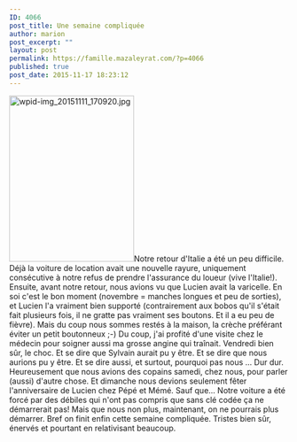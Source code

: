 ```yaml
---
ID: 4066
post_title: Une semaine compliquée
author: marion
post_excerpt: ""
layout: post
permalink: https://famille.mazaleyrat.com/?p=4066
published: true
post_date: 2015-11-17 18:23:12
---
```

<a href="http://famille.mazaleyrat.com/wordpress/wp-content/uploads/2015/11/wpid-img_20151111_170920.jpg"><img src="http://famille.mazaleyrat.com/wordpress/wp-content/uploads/2015/11/wpid-img_20151111_170920-225x300.jpg" alt="wpid-img_20151111_170920.jpg" width="225" height="300" class="alignleft size-medium wp-image-4071" /></a>Notre retour d'Italie a été un peu difficile. Déjà la voiture de location avait une nouvelle rayure, uniquement consécutive à notre refus de prendre l'assurance du loueur (vive l'Italie!).
Ensuite, avant notre retour, nous avions vu que Lucien avait la varicelle. En soi c'est le bon moment (novembre = manches longues et peu de sorties), et Lucien l'a vraiment bien supporté (contrairement aux bobos qu'il s'était fait plusieurs fois, il ne gratte pas vraiment ses boutons. Et il a eu peu de fièvre). Mais du coup nous sommes restés à la maison, la crèche préférant éviter un petit boutonneux ;-) Du coup, j'ai profité d'une visite chez le médecin pour soigner aussi ma grosse angine qui traînait. 
Vendredi bien sûr, le choc. Et se dire que Sylvain aurait pu y être. Et se dire que nous aurions pu y être. Et se dire aussi, et surtout, pourquoi pas nous ... Dur dur. 
Heureusement que nous avions des copains samedi, chez nous, pour parler (aussi) d'autre chose. 
Et dimanche nous devions seulement fêter l'anniversaire de Lucien chez Pépé et Mémé. Sauf que... Notre voiture a été forcé par des débiles qui n'ont pas compris que sans clé codée ça ne démarrerait pas! Mais que nous non plus, maintenant, on ne pourrais plus démarrer. 
Bref on finit enfin cette semaine compliquée. Tristes bien sûr, énervés et pourtant en relativisant beaucoup.